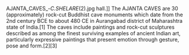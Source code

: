 AJANTA_CAVES_-_C.SHELARE_(2).jpg hall.]] The AJANTA CAVES are 30 (approximately) rock-cut Buddhist cave monuments which date from the 2nd century BCE to about 480 CE in Aurangabad district of Maharashtra state of India.[1] The caves include paintings and rock-cut sculptures described as among the finest surviving examples of ancient Indian art, particularly expressive paintings that present emotion through gesture, pose and form.[2][3]
